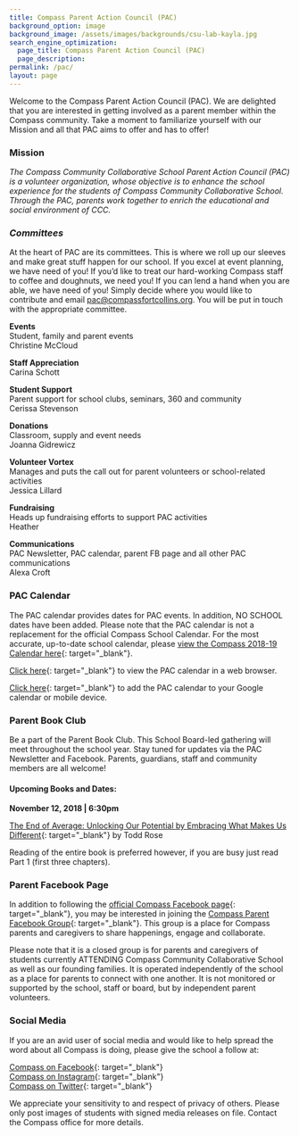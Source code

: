 ```yaml
---
title: Compass Parent Action Council (PAC)
background_option: image
background_image: /assets/images/backgrounds/csu-lab-kayla.jpg
search_engine_optimization:
  page_title: Compass Parent Action Council (PAC)
  page_description:
permalink: /pac/
layout: page
---
```


Welcome to the Compass Parent Action Council (PAC). We are delighted that you are interested in getting involved as a parent member within the Compass community. Take a moment to familiarize yourself with our Mission and all that PAC aims to offer and has to offer!

### Mission

*The Compass Community Collaborative School Parent Action Council (PAC) is a volunteer organization, whose objective is to enhance the school experience for the students of Compass Community Collaborative School. Through the PAC, parents work together to enrich the educational and social environment of CCC.*

### *Committees*

At the heart of PAC are its committees. This is where we roll up our sleeves and make great stuff happen for our school. If you excel at event planning, we have need of you! If you’d like to treat our hard-working Compass staff to coffee and doughnuts, we need you! If you can lend a hand when you are able, we have need of you! Simply decide where you would like to contribute and email [pac@compassfortcollins.org](mailto:pac@compassfortcollins.org). You will be put in touch with the appropriate committee.

**Events**&nbsp;<br>Student, family and parent events<br>Christine McCloud&nbsp;

**Staff Appreciation**<br>Carina Schott

**Student Support&nbsp;**<br>Parent support for school clubs, seminars, 360 and community<br>Cerissa Stevenson

**Donations**<br>Classroom, supply and event needs<br>Joanna Gidrewicz

**Volunteer Vortex**<br>Manages and puts the call out for parent volunteers or school-related activities<br>Jessica Lillard

**Fundraising**<br>Heads up fundraising efforts to support PAC activities<br>Heather

**Communications**<br>PAC Newsletter, PAC calendar, parent FB page and all other PAC communications<br>Alexa Croft

### PAC Calendar

The PAC calendar provides dates for PAC events. In addition, NO SCHOOL dates have been added. Please note that the PAC calendar is not a replacement for the official Compass School Calendar. For the most accurate, up-to-date school calendar, please [view the Compass 2018-19 Calendar here](https://d1qmdf3vop2l07.cloudfront.net/vast-beetroot.cloudvent.net/compressed/cffe2707928bdd09bd14a012341ccd8c.pdf){: target="_blank"}.

[Click here](https://calendar.google.com/calendar/embed?src=pac%40compassfortcollins.org&amp;ctz=America%2FDenver){: target="_blank"} to view the PAC calendar in a web browser.

[Click here](https://calendar.google.com/calendar/ical/pac%40compassfortcollins.org/public/basic.ics){: target="_blank"} to add the PAC calendar to your Google calendar or mobile device.

### Parent Book Club

Be a part of the Parent Book Club. This School Board-led gathering will meet throughout the school year. Stay tuned for updates via the PAC Newsletter and Facebook. Parents, guardians, staff and community members are all welcome!

#### Upcoming Books and Dates:

**November 12, 2018 | 6:30pm**

[The End of Average: Unlocking Our Potential by Embracing What Makes Us Different](https://www.amazon.com/End-Average-Unlocking-Potential-Embracing/dp/0062358375/ref=sr_1_1?ie=UTF8&amp;qid=1538667026&amp;sr=8-1&amp;keywords=the+end+of+average){: target="_blank"} by Todd Rose

Reading of the entire book is preferred however, if you are busy just read Part 1 (first three chapters).

### Parent Facebook Page

In addition to following the [official Compass Facebook page](https://www.facebook.com/CCCFortCollins/){: target="_blank"}, you may be interested in joining the [Compass Parent Facebook Group](https://www.facebook.com/groups/1456492804474165/){: target="_blank"}. This group is a place for Compass parents and caregivers to share happenings, engage and collaborate.

Please note that it is a closed group is for parents and caregivers of students currently ATTENDING Compass Community Collaborative School as well as our founding families. It is operated independently of the school as a place for parents to connect with one another. It is not monitored or supported by the school, staff or board, but by independent parent volunteers.

### Social Media

If you are an avid user of social media and would like to help spread the word about all Compass is doing, please give the school a follow at:

[Compass on Facebook](https://www.facebook.com/CCCFortCollins/){: target="_blank"}<br>[Compass on Instagram](https://www.instagram.com/cccfortcollins/){: target="_blank"}<br>[Compass on Twitter](https://twitter.com/cccfortcollins){: target="_blank"}

We appreciate your sensitivity to and respect of privacy of others. Please only post images of students with signed media releases on file. Contact the Compass office for more details.
